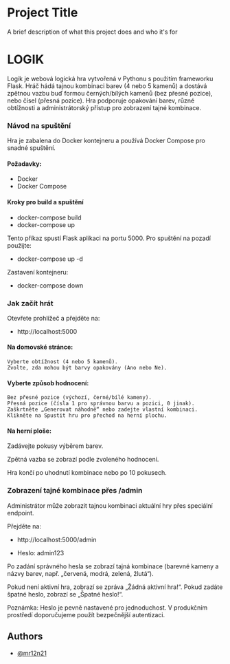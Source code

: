 
# Project Title

A brief description of what this project does and who it's for

# LOGIK
Logik je webová logická hra vytvořená v Pythonu s použitím frameworku Flask. Hráč hádá tajnou kombinaci barev (4 nebo 5 kamenů) a dostává zpětnou vazbu buď formou černých/bílých kamenů (bez přesné pozice), nebo čísel (přesná pozice). Hra podporuje opakování barev, různé obtížnosti a administrátorský přístup pro zobrazení tajné kombinace.


### Návod na spuštění

Hra je zabalena do Docker kontejneru a používá Docker Compose pro snadné spuštění.

#### Požadavky:

- Docker
- Docker Compose

#### Kroky pro build a spuštění
- docker-compose build
- docker-compose up

Tento příkaz spustí Flask aplikaci na portu 5000. Pro spuštění na pozadí použijte:

- docker-compose up -d

Zastavení kontejneru:

- docker-compose down

### Jak začít hrát
Otevřete prohlížeč a přejděte na:

- http://localhost:5000

#### Na domovské stránce:

    Vyberte obtížnost (4 nebo 5 kamenů).
    Zvolte, zda mohou být barvy opakovány (Ano nebo Ne).

#### Vyberte způsob hodnocení:

    Bez přesné pozice (výchozí, černé/bílé kameny).
    Přesná pozice (čísla 1 pro správnou barvu a pozici, 0 jinak).
    Zaškrtněte „Generovat náhodně“ nebo zadejte vlastní kombinaci.
    Klikněte na Spustit hru pro přechod na herní plochu.

#### Na herní ploše:

Zadávejte pokusy výběrem barev.

Zpětná vazba se zobrazí podle zvoleného hodnocení.


Hra končí po uhodnutí kombinace nebo po 10 pokusech.

### Zobrazení tajné kombinace přes /admin

Administrátor může zobrazit tajnou kombinaci aktuální hry přes speciální endpoint.

Přejděte na:

- http://localhost:5000/admin

- Heslo: admin123

Po zadání správného hesla se zobrazí tajná kombinace (barevné kameny a názvy barev, např. „červená, modrá, zelená, žlutá“).

Pokud není aktivní hra, zobrazí se zpráva „Žádná aktivní hra!“. Pokud zadáte špatné heslo, zobrazí se „Špatné heslo!“.

Poznámka: Heslo je pevně nastavené pro jednoduchost. V produkčním prostředí doporučujeme použít bezpečnější autentizaci.

## Authors

- [@mr12n21](https://www.github.com/octokatherine)